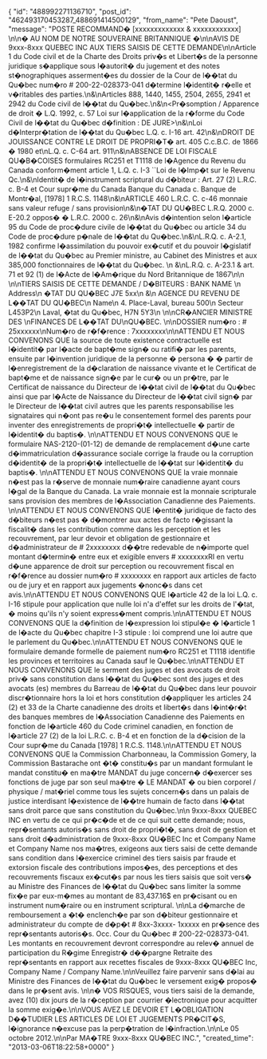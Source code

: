  {
   "id": "488992271136710",
   "post_id": "462493170453287_488691414500129",
   "from_name": "Pete Daoust",
   "message": "POSTE RECOMMAND�  [xxxxxxxxxxxxx & xxxxxxxxxxxx] \n\n� AU NOM DE NOTRE SOUVERAINE BRITANNIQUE �\n\nAVIS DE 9xxx-8xxx QUEBEC INC AUX TIERS SAISIS DE CETTE DEMANDE\n\nArticle 1 du Code civil et de la Charte des Droits priv�s et Libert�s de la personne juridique s�applique sous l�autorit� du jugement et des notes st�nographiques asserment�es du dossier de la Cour de l��tat du Qu�bec num�ro # 200-22-028373-041 d�termine l�identit� r�elle et v�ritables des parties.\n&\nArticles 888, 1440, 1455, 2504, 2655, 2941 et 2942 du Code civil de l��tat du Qu�bec.\n&\n<Pr�somption / Apparence de droit � L.Q. 1992, c. 57 Loi sur l�application de la r�forme du Code Civil de l��tat du Qu�bec d�finition : DE JURE>\n&\nLoi d�Interpr�tation de l��tat du Qu�bec L.Q. c. I-16 art. 42\n&\nDROIT DE JOUISSANCE CONTRE LE DROIT DE PROPRI�T� art. 405 C.c.B.C. de 1866 � 1980 et\nL.Q. c. C-64 art. 911\n&\nABSENCE DE LOI FISCALE QU�B�COISES formulaires RC251 et T1118 de l�Agence du Revenu du Canada conform�ment article 1, L.Q. c. I-3 ``Loi de l�Imp�t sur le Revenu Qc.\n&\nIdentit� de l�instrument scriptural du d�biteur : Art. 27 (2) L.R.C. c. B-4 et Cour supr�me du Canada Banque du Canada c. Banque de Montr�al, [1978] 1 R.C.S. 1148\n&\nARTICLE 460 L.R.C. C. c-46 monnaie sans valeur refuge / sans provision\n&\n�TAT DU QU�BEC L.R.Q. 2000 c. E-20.2 oppos� � L.R.C. 2000 c. 26\n&\nAvis d�intention selon l�article 95 du Code de proc�dure civile de l��tat du Qu�bec ou article 34 du Code de proc�dure p�nale de l��tat du Qu�bec.\n&\nL.R.Q. c. A-2.1, 1982 confirme l�assimilation du pouvoir ex�cutif et du pouvoir l�gislatif de l��tat du Qu�bec au Premier ministre, au Cabinet des Ministres et aux 385,000 fonctionnaires de l��tat du Qu�bec. \n &\nL.R.Q. c. A-23.1 & art. 71 et 92 (1) de l�Acte de l�Am�rique du Nord Britannique de 1867\n\n  \n\nTIERS SAISIS DE CETTE DEMANDE / D�BITEURS :  BANK NAME \n Address\n �TAT DU QU�BEC J7E 5xx\n &\n AGENCE DU REVENU DE L��TAT DU QU�BEC\n Name\n 4. Place-Laval, bureau 500\n Secteur L453P2\n Laval, �tat du Qu�bec, H7N 5Y3\n \n\nCR�ANCIER MINISTRE DES \nFINANCES DE L��TAT DU\nQU�BEC. \n\nDOSSIER num�ro :   # 25xxxxxx\nNum�ro de r�f�rence : 7xxxxxxxx\n\nATTENDU ET NOUS CONVENONS QUE la source de toute existence contractuelle est l�identit� par l�acte de bapt�me sign� ou ratifi� par les parents, ensuite par l�invention juridique de la personne � persona � � partir de l�enregistrement de la d�claration de naissance vivante et le Certificat de bapt�me et de naissance sign�e par le cur� ou un pr�tre, par le Certificat de naissance du Directeur de l��tat civil de l��tat du Qu�bec ainsi que par l�Acte de Naissance du Directeur de l��tat civil sign� par le Directeur de l��tat civil autres que les parents responsabilise les signataires qui n�ont pas re�u le consentement formel des parents pour inventer des enregistrements de propri�t� intellectuelle � partir de l�identit� du baptis�.  \n\nATTENDU ET NOUS CONVENONS QUE le formulaire NAS-2120-(01-12) de demande de remplacement d�une carte d�immatriculation d�assurance sociale corrige la fraude ou la corruption d�identit� de la propri�t� intellectuelle de l��tat sur l�identit� du baptis�. \n\nATTENDU ET NOUS CONVENONS QUE la vraie monnaie n�est pas la r�serve de monnaie num�raire canadienne ayant cours l�gal de la Banque du Canada. La vraie monnaie est la monnaie scripturale sans provision des membres de l�Association Canadienne des Paiements.  \n\nATTENDU ET NOUS CONVENONS QUE l�entit� juridique de facto des d�biteurs n�est pas � d�montrer aux actes de facto r�gissant la fiscalit� dans les contribution comme dans les perception et les recouvrement, par leur devoir et obligation de gestionnaire et d�administrateur de # 2xxxxxxxx d��tre redevable de n�importe quel montant d�termin� entre eux et exigible envers # xxxxxxxxRI en vertu d�une apparence de droit sur perception ou recouvrement fiscal en r�f�rence au dossier num�ro # xxxxxxxx en rapport aux articles de facto ou de jury et en rapport aux jugements �nonc�s dans cet avis.\n\nATTENDU ET NOUS CONVENONS QUE l�article 42 de la loi L.Q. c. I-16 stipule pour application que   nulle loi n'a d'effet sur les droits de l'�tat, � moins qu'ils n'y soient express�ment compris.\n\nATTENDU ET NOUS CONVENONS QUE la d�finition de l�expression loi stipul�e � l�article 1 de l�acte du Qu�bec chapitre I-3 stipule : loi comprend une loi autre que le parlement du Qu�bec.\n\nATTENDU ET NOUS CONVENONS QUE le formulaire demande formelle de paiement num�ro RC251 et T1118 identifie les provinces et territoires au Canada sauf le Qu�bec.\n\nATTENDU ET NOUS CONVENONS QUE le serment des juges et des avocats de droit priv� sans constitution dans l��tat du Qu�bec sont des juges et des avocats (es) membres du Barreau de l��tat du Qu�bec dans leur pouvoir discr�tionnaire hors la loi et hors constitution d�appliquer les articles 24 (2) et 33 de la Charte canadienne des droits et libert�s dans l�int�r�t des banques membres de l�Association Canadienne des Paiements en fonction de l�article 460 du Code criminel canadien, en fonction de l�article 27 (2) de la loi L.R.C. c. B-4 et en fonction de la d�cision de la Cour supr�me du Canada [1978] 1 R.C.S. 1148.\n\nATTENDU ET NOUS CONVENONS QUE la Commission Charbonneau, la Commission Gomery, la Commission Bastarache ont �t� constitu�s  par un mandant formulant le mandat constitu� en ma�tre MANDAT du juge concern� d�exercer ses fonctions de juge par son seul ma�tre � LE MANDAT � ou bien corporel / physique / mat�riel comme tous les sujets concern�s dans un palais de justice interdisant l�existence de l��tre humain de facto dans l��tat sans droit parce que sans constitution du Qu�bec.\n\n 9xxx-8xxx QUEBEC INC en vertu de ce qui pr�c�de et de ce qui suit cette demande; nous, repr�sentants autoris�s sans droit de propri�t�, sans droit de gestion et sans droit d�administration de 9xxx-8xxx QU�BEC Inc et Company Name et Company Name nos ma�tres, exigeons aux tiers saisi de cette demande sans condition dans l�exercice criminel des tiers saisis par fraude et  extorsion fiscale des contributions impos�es, des perceptions et des recouvrements fiscaux ex�cut�s par nous les tiers saisis que soit vers� au Ministre des Finances de l��tat du Qu�bec sans limiter la somme fix�e par eux-m�mes au montant de 83,437.16$ en pr�cisant ou en instrument num�raire ou en instrument scriptural. \n\nLa d�marche de remboursement a �t� enclench�e par son d�biteur gestionnaire et administrateur du compte de d�p�t #  8xx-3xxxx- 1xxxxx en pr�sence des repr�sentants autoris�s. Occ. Cour du Qu�bec # 200-22-028373-041. Les montants en recouvrement devront correspondre au relev� annuel de participation du R�gime Enregistr� d��pargne Retraite des repr�sentants en rapport aux recettes fiscales de 9xxx-8xxx QU�BEC Inc, Company Name / Company Name.\n\nVeuillez faire parvenir sans d�lai au Ministre des Finances de l��tat du Qu�bec le versement exig� propos� dans le pr�sent avis. \n\n� VOS RISQUES, vous tiers saisi de la demande, avez (10) dix jours de la r�ception par courrier �lectronique pour acquitter la somme exig�e.\n\nVOUS AVEZ LE DEVOIR ET L�OBLIGATION D��TUDIER LES ARTICLES DE LOI ET JUGEMENTS PR�CIT�S, l�ignorance n�excuse pas la perp�tration de l�infraction.\n\nLe 05 octobre 2012.\n\nPar MA�TRE 9xxx-8xxx QU�BEC INC.",
   "created_time": "2013-03-06T18:22:58+0000"
 }
